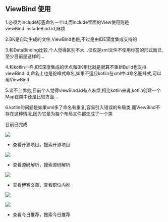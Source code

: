 ## ViewBind 使用

1.必须为include标签命名一个id,而include里面的View使用则是viewBind.includeBind.id,麻烦

2.BK是自动生成的文件,ViewBind也是,不过是由IDE深度集成支持的

3.和DataBinding比较,个人觉得区别不大...仅仅是xml文件不使用标签的形式而已,至少目前是这样的...

4.和kotlin一样,IDE深度集成的优点和BK相比就是就算不重新Build也支持viewBind.id,命名上也是驼峰式命名,如果不适应kotlin在xml中id命名驼峰式,可以用ViewBind

5.谈不上优劣,目前个人觉得viewBind.id有点麻烦,相比kotlin来说,kotlin创建一个Map在类中还是比较方面...

6.kotlin的问题是如果xml多了命名有重复,容易引入错误的布局类,而ViewBind不存在这种情况,因为它是为每个布局文件都生成了一个类

目前已完成

![](https://github.com/7449/codeKK-Android/blob/master/screenshots/codekk_image.gif)

* 查看开源项目，搜索开源项目

![](https://github.com/7449/codeKK-Android/blob/master/screenshots/op_image.gif)


* 查看源码解析，搜索源码解析

![](https://github.com/7449/codeKK-Android/blob/master/screenshots/opa_image.gif)

* 查看博客文章，查看职位内推

![](https://github.com/7449/codeKK-Android/blob/master/screenshots/blog_image.gif)

![](https://github.com/7449/codeKK-Android/blob/master/screenshots/job_image.gif)

* 查看今日推荐，搜索今日推荐
